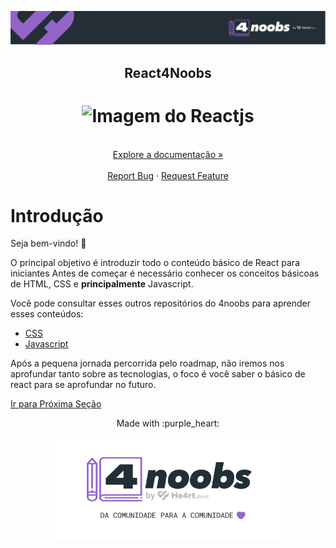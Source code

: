 <p align="center">
  <a href="https://github.com/he4rt/4noobs" target="_blank">
    <img src="../../assets/global/header-4noobs.svg">
  </a>
</p>

<p align="center">
  <h2 align="center">React4Noobs</h2>

  <h1 align="center">
  <img src="../../assets/logo.png" alt="Imagem do Reactjs" width="220">
</h1>
  
  <p align="center">
    <br />
    <a href="../README.md">Explore a documentação »</a>
    <br />
    <br />
    <a href="https://github.com/he4rt/react4noobs/issues">Report Bug</a>
    ·
    <a href="https://github.com/he4rt/react4noobs/issues">Request Feature</a>
  </p>
</p>

# Introdução

Seja bem-vindo! :purple_heart:

O principal objetivo é introduzir todo o conteúdo básico de React para iniciantes
Antes de começar é necessário conhecer os conceitos básicoas de HTML, CSS e **principalmente** Javascript.

Você pode consultar esses outros repositórios do 4noobs para aprender esses conteúdos:

- [CSS](https://github.com/mathh95/css4noobs)
- [Javascript](https://github.com/ThiagoDellaNoce/javascript4noobs)

Após a pequena jornada percorrida pelo roadmap, não iremos nos aprofundar tanto sobre as tecnologias, o foco é você saber o básico de react para se aprofundar no futuro.

[Ir para Próxima Seção](./2-O%20que%20e%20React.md)

<p align="center">Made with :purple_heart:</p>

<p align="center">
  <a href="https://github.com/he4rt/4noobs" target="_blank">
    <img src="../../assets/global/footer-4noobs.svg" width="380">
  </a>
</p>